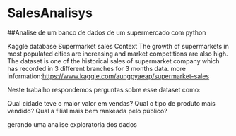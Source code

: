 # SalesAnalisys

##Analise de um banco de dados de um supermercado com python

Kaggle database Supermarket sales
Context
The growth of supermarkets in most populated cities are increasing and market competitions are also high. The dataset is one of the historical sales of supermarket company which has recorded in 3 different branches for 3 months data.
more information:https://www.kaggle.com/aungpyaeap/supermarket-sales

Neste trabalho respondemos perguntas sobre esse dataset como:

Qual cidade teve o maior valor em vendas?
Qual o tipo de produto mais vendido?
Qual a filial mais bem rankeada pelo público?

gerando uma analise exploratoria dos dados



